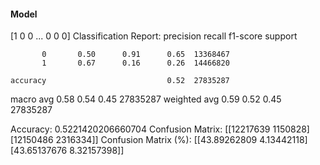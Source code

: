 #### Model
[1 0 0 ... 0 0 0]
Classification Report:
              precision    recall  f1-score   support

           0       0.50      0.91      0.65  13368467
           1       0.67      0.16      0.26  14466820

    accuracy                           0.52  27835287
   macro avg       0.58      0.54      0.45  27835287
weighted avg       0.59      0.52      0.45  27835287

Accuracy: 0.5221420206660704
Confusion Matrix:
[[12217639  1150828]
 [12150486  2316334]]
Confusion Matrix (%):
[[43.89262809  4.13442118]
 [43.65137676  8.32157398]]
